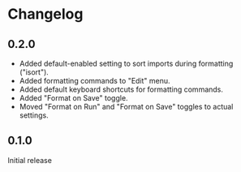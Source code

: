 # Changelog

<!-- <START NEW CHANGELOG ENTRY> -->

## 0.2.0

- Added default-enabled setting to sort imports during formatting ("isort").
- Added formatting commands to "Edit" menu.
- Added default keyboard shortcuts for formatting commands.
- Added "Format on Save" toggle.
- Moved "Format on Run" and "Format on Save" toggles to actual settings.

<!-- <END NEW CHANGELOG ENTRY> -->

## 0.1.0

Initial release
